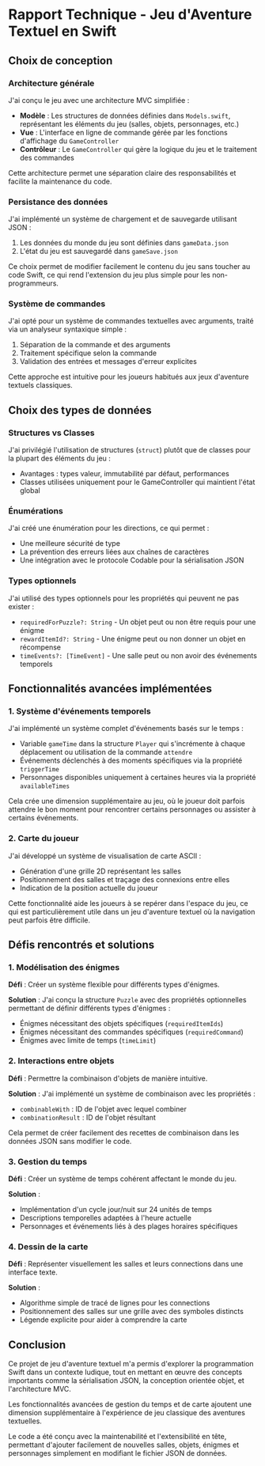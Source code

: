 # Rapport Technique - Jeu d'Aventure Textuel en Swift

## Choix de conception

### Architecture générale
J'ai conçu le jeu avec une architecture MVC simplifiée :
- **Modèle** : Les structures de données définies dans `Models.swift`, représentant les éléments du jeu (salles, objets, personnages, etc.)
- **Vue** : L'interface en ligne de commande gérée par les fonctions d'affichage du `GameController`
- **Contrôleur** : Le `GameController` qui gère la logique du jeu et le traitement des commandes

Cette architecture permet une séparation claire des responsabilités et facilite la maintenance du code.

### Persistance des données
J'ai implémenté un système de chargement et de sauvegarde utilisant JSON :
1. Les données du monde du jeu sont définies dans `gameData.json`
2. L'état du jeu est sauvegardé dans `gameSave.json`

Ce choix permet de modifier facilement le contenu du jeu sans toucher au code Swift, ce qui rend l'extension du jeu plus simple pour les non-programmeurs.

### Système de commandes
J'ai opté pour un système de commandes textuelles avec arguments, traité via un analyseur syntaxique simple :
1. Séparation de la commande et des arguments
2. Traitement spécifique selon la commande
3. Validation des entrées et messages d'erreur explicites

Cette approche est intuitive pour les joueurs habitués aux jeux d'aventure textuels classiques.

## Choix des types de données

### Structures vs Classes
J'ai privilégié l'utilisation de structures (`struct`) plutôt que de classes pour la plupart des éléments du jeu :
- Avantages : types valeur, immutabilité par défaut, performances
- Classes utilisées uniquement pour le GameController qui maintient l'état global

### Énumérations
J'ai créé une énumération pour les directions, ce qui permet :
- Une meilleure sécurité de type
- La prévention des erreurs liées aux chaînes de caractères
- Une intégration avec le protocole Codable pour la sérialisation JSON

### Types optionnels
J'ai utilisé des types optionnels pour les propriétés qui peuvent ne pas exister :
- `requiredForPuzzle?: String` - Un objet peut ou non être requis pour une énigme
- `rewardItemId?: String` - Une énigme peut ou non donner un objet en récompense
- `timeEvents?: [TimeEvent]` - Une salle peut ou non avoir des événements temporels

## Fonctionnalités avancées implémentées

### 1. Système d'événements temporels
J'ai implémenté un système complet d'événements basés sur le temps :
- Variable `gameTime` dans la structure `Player` qui s'incrémente à chaque déplacement ou utilisation de la commande `attendre`
- Événements déclenchés à des moments spécifiques via la propriété `triggerTime`
- Personnages disponibles uniquement à certaines heures via la propriété `availableTimes`

Cela crée une dimension supplémentaire au jeu, où le joueur doit parfois attendre le bon moment pour rencontrer certains personnages ou assister à certains événements.

### 2. Carte du joueur
J'ai développé un système de visualisation de carte ASCII :
- Génération d'une grille 2D représentant les salles
- Positionnement des salles et traçage des connexions entre elles
- Indication de la position actuelle du joueur

Cette fonctionnalité aide les joueurs à se repérer dans l'espace du jeu, ce qui est particulièrement utile dans un jeu d'aventure textuel où la navigation peut parfois être difficile.

## Défis rencontrés et solutions

### 1. Modélisation des énigmes
**Défi** : Créer un système flexible pour différents types d'énigmes.

**Solution** : J'ai conçu la structure `Puzzle` avec des propriétés optionnelles permettant de définir différents types d'énigmes :
- Énigmes nécessitant des objets spécifiques (`requiredItemIds`)
- Énigmes nécessitant des commandes spécifiques (`requiredCommand`)
- Énigmes avec limite de temps (`timeLimit`)

### 2. Interactions entre objets
**Défi** : Permettre la combinaison d'objets de manière intuitive.

**Solution** : J'ai implémenté un système de combinaison avec les propriétés :
- `combinableWith` : ID de l'objet avec lequel combiner
- `combinationResult` : ID de l'objet résultant

Cela permet de créer facilement des recettes de combinaison dans les données JSON sans modifier le code.

### 3. Gestion du temps
**Défi** : Créer un système de temps cohérent affectant le monde du jeu.

**Solution** : 
- Implémentation d'un cycle jour/nuit sur 24 unités de temps
- Descriptions temporelles adaptées à l'heure actuelle
- Personnages et événements liés à des plages horaires spécifiques

### 4. Dessin de la carte
**Défi** : Représenter visuellement les salles et leurs connections dans une interface texte.

**Solution** :
- Algorithme simple de tracé de lignes pour les connections
- Positionnement des salles sur une grille avec des symboles distincts
- Légende explicite pour aider à comprendre la carte

## Conclusion

Ce projet de jeu d'aventure textuel m'a permis d'explorer la programmation Swift dans un contexte ludique, tout en mettant en œuvre des concepts importants comme la sérialisation JSON, la conception orientée objet, et l'architecture MVC.

Les fonctionnalités avancées de gestion du temps et de carte ajoutent une dimension supplémentaire à l'expérience de jeu classique des aventures textuelles.

Le code a été conçu avec la maintenabilité et l'extensibilité en tête, permettant d'ajouter facilement de nouvelles salles, objets, énigmes et personnages simplement en modifiant le fichier JSON de données. 